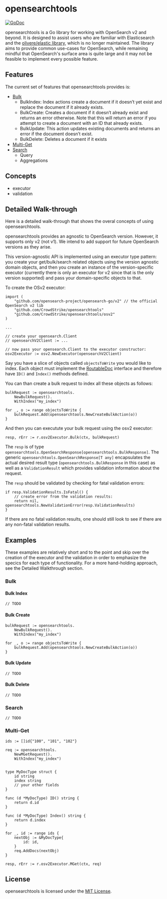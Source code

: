 # opensearchtools

[![GoDoc](https://pkg.go.dev/badge/github.com/CrowdStrike/opensearchtools.svg)](https://pkg.go.dev/github.com/CrowdStrike/opensearchtools)

opensearchtools is a Go library for working with OpenSearch v2 and beyond. It is designed to assist users who are familiar with Elasticsearch and the [olivere/elastic library](https://github.com/olivere/elastic), which is no longer maintained. The library aims to provide common use-cases for OpenSearch, while remaining mindful that OpenSearch's surface area is quite large and it may not be feasible to implement every possible feature.

## Features

The current set of features that opensearchtools provides is:

- [Bulk](https://opensearch.org/docs/latest/api-reference/document-apis/bulk/)
  - BulkIndex: Index actions create a document if it doesn’t yet exist and replace the document if it already exists.
  - BulkCreate: Creates a document if it doesn’t already exist and returns an error otherwise. Note that this will return an error if you attempt to create a document with an ID that already exists.
  - BulkUpdate: This action updates existing documents and returns an error if the document doesn’t exist. 
  - BulkDelete: Deletes a document if it exists
- [Multi-Get](https://opensearch.org/docs/latest/api-reference/document-apis/multi-get/)
- [Search](https://opensearch.org/docs/latest/api-reference/search/)
  - Query
  - Aggregations

## Concepts

- executor
- validation

## Detailed Walk-through

Here is a detailed walk-through that shows the overal concepts of using opensearchtools.

opensearchtools provides an agnostic to OpenSearch version. However, it supports only v2 (not v1). We intend to add support for future OpenSearch versions as they arise.

This version-agnostic API is implemented using an executor type pattern: you create your get/bulk/search related objects using the version agnostic domain objects, and then you create an instance of the version-specific executor (currently there is only an executor for v2 since that is the only version supported) and pass your domain-specific objects to that. 

To create the OSv2 executor:

```
import (
    "github.com/opensearch-project/opensearch-go/v2" // the official OpenSearch v2 lib
    "github.com/CrowdStrike/opensearchtools"
    "github.com/CrowdStrike/opensearchtools/osv2"
)

...

// create your opensearch.Client
// opensearchV2Client := ...

// now pass your opensearch.Client to the executor constructor:
osv2Executor := osv2.NewExecutor(opensearchV2Client)
```

Say you have a slice of objects called `objectsToWrite` you would like to index. Each object must implement the [RoutableDoc](document.go#L7) interface and therefore have `ID()` and `Index()` methods defined.

You can than create a bulk request to index all these objects as follows:

```
bulkRequest := opensearchtools.
    NewBulkRequest().
    WithIndex("my_index")

for _, o := range objectsToWrite {
    bulkRequest.Add(opensearchtools.NewCreateBulkAction(o))
}
```

And then you can executute your bulk request using the osv2 executor:

```
resp, rErr := r.osv2Executor.Bulk(ctx, bulkRequest)
```

The `resp` is of type `opensearchtools.OpenSearchResponse[opensearchtools.BulkResponse]`. The generic `opensearchtools.OpenSearchResponse[T any]` encapsulates the actual desired result type (`opensearchtools.BulkResponse` in this case) as well as a `ValidationResult` which provides validation information about the request.

The `resp` should be validated by checking for fatal validation errors:

```
if resp.ValidationResults.IsFatal() {
    // create error from the validation results:
    return nil, opensearchtools.NewValidationError(resp.ValidationResults)
}
```

If there are no fatal validation results, one should still look to see if there are any non-fatal validation results.




## Examples

These examples are relatively short and to the point and skip over the creation of the executor and the validation in order to
emphasize the specics for each type of functionality. For a more hand-holding approach, see the Detailed Walkthrough section.

### Bulk

#### Bulk Index

```
// TODO
```

#### Bulk Create

```
bulkRequest := opensearchtools.
    NewBulkRequest().
    WithIndex("my_index")

for _, o := range objectsToWrite {
    bulkRequest.Add(opensearchtools.NewCreateBulkAction(o))
}
```

#### Bulk Update

```
// TODO
```

#### Bulk Delete

```
// TODO
```

### Search 

```
// TODO
```


### Multi-Get

```
ids := []id{"100", "101", "102"}

req := opensearchtools.
    NewMGetRequest().
    WithIndex("my_index")


type MyDocType struct {
    id string
    index string
    // your other fields
}

func (d *MyDocType) ID() string {
    return d.id
}

func (d *MyDocType) Index() string {
    return d.index
}

for _, id := range ids {
    nextObj := &MyDocType{
        id: id,
    }
    req.AddDocs(nextObj)
}

resp, rErr := r.osv2Executor.MGet(ctx, req)
```

## License

opensearchtools is licensed under the [MIT License](https://opensource.org/licenses/MIT).
